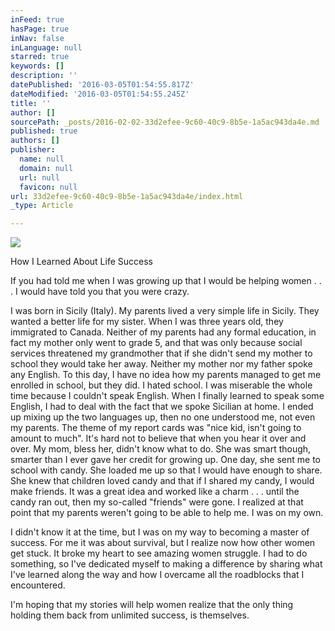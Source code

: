 ```yaml
---
inFeed: true
hasPage: true
inNav: false
inLanguage: null
starred: true
keywords: []
description: ''
datePublished: '2016-03-05T01:54:55.817Z'
dateModified: '2016-03-05T01:54:55.245Z'
title: ''
author: []
sourcePath: _posts/2016-02-02-33d2efee-9c60-40c9-8b5e-1a5ac943da4e.md
published: true
authors: []
publisher:
  name: null
  domain: null
  url: null
  favicon: null
url: 33d2efee-9c60-40c9-8b5e-1a5ac943da4e/index.html
_type: Article

---
```

![](https://the-grid-user-content.s3-us-west-2.amazonaws.com/9b6217f4-f83e-4923-81f7-a29f14e166c4.jpg)

How I Learned About Life Success

If you had told me when I was growing up that I would be
helping women . . . I would have told you that you were crazy. 

I was
born in Sicily (Italy).  My parents lived
a very simple life in Sicily.  They
wanted a better life for my sister.  When
I was three years old, they immigrated to Canada.  Neither of my parents had any formal
education, in fact my mother only went to grade 5, and that was only because
social services threatened my grandmother that if she didn't send my mother to
school they would take her away.  Neither
my mother nor my father spoke any English.  To this day, I have no idea how my parents managed to get me enrolled in
school, but they did.  I hated
school.  I was miserable the whole
time because I couldn't speak English.  When I finally learned to speak some English, I had to deal with the fact that we spoke Sicilian at home.  I ended up mixing up the two languages up, then no one understood me, not even my
parents.  The theme of my report cards
was "nice kid, isn't going to amount to much".  It's hard not to believe that when you hear it over and over.  My mom, bless her, didn't know what to do.  She was smart though, smarter than I ever
gave her credit for growing up.  One day,
she sent me to school with candy.  She
loaded me up so that I would have enough to share.  She knew that children loved candy and that if
I shared my candy, I would make friends.  It was a great idea and worked like a charm . . . until the candy ran
out, then my so-called "friends" were gone.  I realized at that point that my parents weren't going to be able to
help me.  I was on my own.

I didn't know it at the time, but I was on
my way to becoming a master of success.  For me it was about survival, but I
realize now how other women get stuck.   It broke my heart to see amazing women struggle.  I had to do something, so I've
dedicated myself to making a difference by sharing what I've learned along the way and how I
overcame all the roadblocks that I encountered.

I'm hoping that my stories will help women realize that the only thing
holding them back from unlimited success, is themselves.